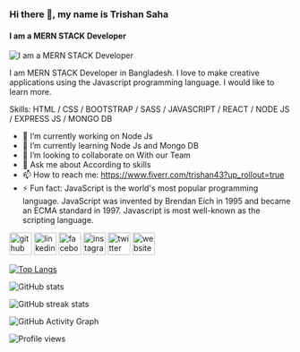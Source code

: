 ### Hi there 👋, my name is Trishan Saha
#### I am a MERN STACK Developer
![I am a MERN STACK Developer](https://images.unsplash.com/photo-1517694712202-14dd9538aa97?ixid=MnwxMjA3fDB8MHxwaG90by1wYWdlfHx8fGVufDB8fHx8&ixlib=rb-1.2.1&auto=format&fit=crop&w=750&q=80)

I am MERN STACK Developer in Bangladesh. I love to make creative applications using the Javascript programming language. I would like to learn more.

Skills: HTML / CSS / BOOTSTRAP / SASS / JAVASCRIPT / REACT / NODE JS / EXPRESS JS /  MONGO DB

- 🔭 I’m currently working on Node Js 
- 🌱 I’m currently learning Node Js and Mongo DB 
- 👯 I’m looking to collaborate on With our Team  
- 💬 Ask me about According to skills  
- 📫 How to reach me: https://www.fiverr.com/trishan43?up_rollout=true 
- ⚡ Fun fact: JavaScript is the world's most popular programming language. JavaScript was invented by Brendan Eich in 1995 and became an ECMA standard in 1997. Javascript is most well-known as the scripting language. 


[<img src='https://cdn.jsdelivr.net/npm/simple-icons@3.0.1/icons/github.svg' alt='github' height='40'>](https://github.com/TRISHAN00)  [<img src='https://cdn.jsdelivr.net/npm/simple-icons@3.0.1/icons/linkedin.svg' alt='linkedin' height='40'>](https://www.linkedin.com/in/trishan-saha-4794b3157/)  [<img src='https://cdn.jsdelivr.net/npm/simple-icons@3.0.1/icons/facebook.svg' alt='facebook' height='40'>](https://www.facebook.com/trishan43)  [<img src='https://cdn.jsdelivr.net/npm/simple-icons@3.0.1/icons/instagram.svg' alt='instagram' height='40'>](https://www.instagram.com/s.trishan/)  [<img src='https://cdn.jsdelivr.net/npm/simple-icons@3.0.1/icons/twitter.svg' alt='twitter' height='40'>](https://twitter.com/developerweb0)  [<img src='https://cdn.jsdelivr.net/npm/simple-icons@3.0.1/icons/icloud.svg' alt='website' height='40'>](www.trishansaha.com)  

[![Top Langs](https://github-readme-stats.vercel.app/api/top-langs/?username=TRISHAN00)](https://github.com/anuraghazra/github-readme-stats)

![GitHub stats](https://github-readme-stats.vercel.app/api?username=TRISHAN00&show_icons=true)  
 
![GitHub streak stats](https://github-readme-streak-stats.herokuapp.com/?user=TRISHAN00)  

![GitHub Activity Graph](https://activity-graph.herokuapp.com/graph?username=TRISHAN00)  

![Profile views](https://gpvc.arturio.dev/TRISHAN00)  
